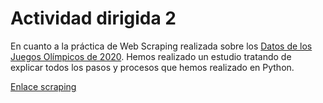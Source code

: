 # Actividad dirigida 2

En cuanto a la práctica de Web Scraping realizada sobre los [Datos de los Juegos Olímpicos de 2020](https://resultados.elpais.com/deportivos/juegos-olimpicos/medallero/). Hemos realizado un estudio tratando de explicar todos los pasos y procesos que hemos realizado en Python.

[Enlace scraping](https://github.com/nebrijas/periodismodedatos-mariofs17/blob/main/scraping%20(2).ipynb)



